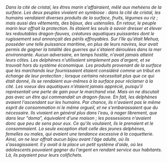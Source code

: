 *Dans la cité de cristal, les êtres marin s'affairaient, mêlé aux mehéens de la surface. Les deux peuples vivaient en symbiose : dans la cité de cristal, les humains vendaient diverses produits de la surface, fruits, légumes ou riz ; mais aussi des vêtements, des bijoux, des ustensiles. En retour, le peuple marin leur offrait la protection.
Ils étaient les seuls à savoir dresser et élever les redoutables dragon-fauves, créatures aquatiques puissantes dont le rugissement seul annonçait des périls effroyables. Sur l'île qu'était Mehua, posséder une telle puissance maritime, en plus de leurs navires, leur avait permis de gagner la totalité des guerres qui s'étaient déroulées dans la mer environnante. Aucun adversaire, en temps hostile, n'avait jamais atteint leurs côtes. 
Les delphènes n'utilisaient simplement pas d'argent, et se trouvait hors du système économique. Les produits provenant de la surface que les marchands leur fournissaient étaient considéré comme un tribut en échange de leur protection ; lorsque certains nécessitait plus que ce qui était donné, ils se rendaient eux-mêmes à la surface pour réclamer à la cité. Les voeux des aquatiques n'étaient jamais apprécié, puisqu'il représentait une perte de gain pour le marchand visé. 
Mais on ne discutait pas avec un être qui commandait un dragon-fauve.
En fait, les delphènes avaient l'ascendant sur les humains. Par chance, ils n'avaient pas le même esprit de consommation ni le même orgueil, et ne s'embarassaient que du nécessaire. Ils vivaient en général plus dans l'eau, à nager librement, que dans leur "doma", équivalent d'une maison ; les possessions n'avaient donc que peu de sens pour eux. Ce qu'ils voulaient, ils le prenaient et le consommaient.
La seule exception était celle des jeunes delphènes, femelles ou males, qui avaient une tendance excessive à la coquetterie. Ainsi, on ne leur offrait aucun bijou avant l'âge adulte, où ils s'assagissaient. Il y avait à la place un petit système d'aide, où les adolescents pouvaient gagner du l'argent en rendant service aux habitants. Là, ils payaient pour leurs colifichets.*